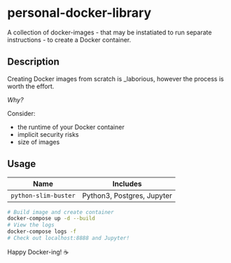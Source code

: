 # personal-docker-library

A collection of docker-images - that may be instatiated to run separate instructions - to create a Docker container.  

## Description

Creating Docker images from scratch is _laborious, however the process is worth the effort.

*Why?*

Consider:

- the runtime of your Docker container
- implicit security risks
- size of images

## Usage

| Name                 | Includes |  
| -------------------- | -------- |
| `python-slim-buster` |  Python3, Postgres, Jupyter |  

```bash
# Build image and create container
docker-compose up -d --build
# View the logs
docker-compose logs -f
# Check out localhost:8888 and Jupyter!

```

Happy Docker-ing! :coffee:
